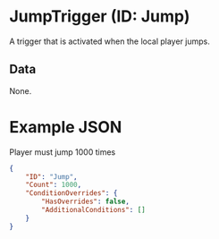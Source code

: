 # JumpTrigger (ID: Jump)
A trigger that is activated when the local player jumps.

## Data
None.

# Example JSON

Player must jump 1000 times
```json
{
    "ID": "Jump",
    "Count": 1000,
    "ConditionOverrides": {
        "HasOverrides": false,
        "AdditionalConditions": []
    }
}
```